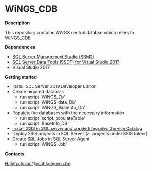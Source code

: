 # WiNGS_CDB

**Description**

This repository contains WiNGS central databse which refers to WiNGS_CDB. 

**Dependencies**
- [SQL Server Management Studio (SSMS)](https://docs.microsoft.com/en-us/sql/ssms/download-sql-server-management-studio-ssms?view=sql-server-ver15)
- [SQL Server Data Tools (SSDT) for Visual Studio 2017](https://docs.microsoft.com/en-us/sql/ssdt/download-sql-server-data-tools-ssdt?view=sql-server-ver15)
- Visual Studio 2017

**Getting started**
- Install SQL Server 2019 Developer Edition
- Create required databses
  - run script 'WiNGS_Db'
  - run script 'WiNGS_data_Db'
  - run script 'WiNGS_BaseInfo_Db'
- Populate the databases with the necessary information 
  - run script 'script_populateTable' 
  - run script 'BaseInfo_DB'
- [Install SSIS in SQL server and create Integrated Service Catalog](https://www.mssqltips.com/sqlservertip/6635/install-ssis/)
- Deploy SSIS projects in SQL Server (all projects under SSIS folder)
- Create SQL Jobs in SQL Server Agent
  - run script 'WiNGS_Job' 

**Contacts**

Haleh.chizari@esat.kuleuven.be


